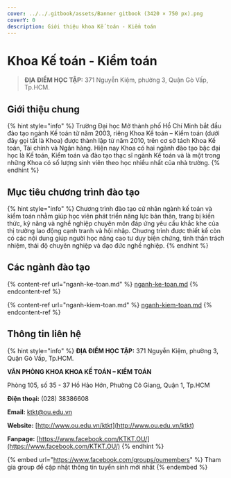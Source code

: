 ```yaml
---
cover: ../../.gitbook/assets/Banner gitbook (3420 × 750 px).png
coverY: 0
description: Giới thiệu khoa Kế toán - Kiểm toán
---
```


# Khoa Kế toán - Kiểm toán

> **ĐỊA ĐIỂM HỌC TẬP:** 371 Nguyễn Kiệm, phường 3, Quận Gò Vấp, Tp.HCM.

## **Giới thiệu chung**

{% hint style="info" %}
Trường Đại học Mở thành phố Hồ Chí Minh bắt đầu đào tạo ngành Kế toán từ năm 2003, riêng Khoa Kế toán – Kiểm toán (dưới đây gọi tắt là Khoa) được thành lập từ năm 2010, trên cơ sở tách Khoa Kế toán, Tài chính và Ngân hàng. Hiện nay Khoa có hai ngành đào tạo bậc đại học là Kế toán, Kiểm toán và đào tạo thạc sĩ ngành Kế toán và là một trong những Khoa có số lượng sinh viên theo học nhiều nhất của nhà trường.
{% endhint %}

## Mục tiêu chương trình đào tạo

{% hint style="info" %}
Chương trình đào tạo cử nhân ngành kế toán và kiểm toán nhằm giúp học viên phát triển năng lực bản thân, trang bị kiến thức, kỹ năng và nghề nghiệp chuyên môn đáp ứng yêu cầu khắc khe của thị trường lao động cạnh tranh và hội nhập. Chuơng trình được thiết kế còn có các nội dung giúp người học nâng cao tư duy biện chứng, tinh thần trách nhiệm, thái độ chuyên nghiệp và đạo đức nghề nghiệp.
{% endhint %}

## Các ngành đào tạo

{% content-ref url="nganh-ke-toan.md" %}
[nganh-ke-toan.md](nganh-ke-toan.md)
{% endcontent-ref %}

{% content-ref url="nganh-kiem-toan.md" %}
[nganh-kiem-toan.md](nganh-kiem-toan.md)
{% endcontent-ref %}

## Thông tin liên hệ

{% hint style="info" %}
**ĐỊA ĐIỂM HỌC TẬP:** 371 Nguyễn Kiệm, phường 3, Quận Gò Vấp, Tp.HCM.

**VĂN PHÒNG KHOA KHOA KẾ TOÁN – KIỂM TOÁN**

Phòng 105, số 35 - 37 Hồ Hảo Hớn, Phường Cô Giang, Quận 1, Tp.HCM

**Điện thoại:** (028) 38386608

**Email:** ktkt@ou.edu.vn

**Website:** [http://www.ou.edu.vn/ktkt](http://www.ou.edu.vn/ktkt)

**Fanpage:** [https://www.facebook.com/KTKT.OU/](https://www.facebook.com/KTKT.OU/)
{% endhint %}

{% embed url="https://www.facebook.com/groups/oumembers" %}
Tham gia group để cập nhật thông tin tuyển sinh mới nhất
{% endembed %}
